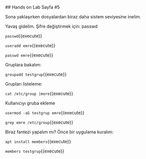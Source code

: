 ## Hands on Lab Sayfa #5

Sona yaklaşırken dosyalardan biraz daha sistem seviyesine inelim.

Yavaş gidelim. Şifre değiştirmek için: passwd

`passwd`{{execute}}

`useradd emre`{{execute}}

`passwd emre`{{execute}}

Gruplara bakalım:

`groupadd testgrup`{{execute}}

Grupları listeleme:

`cat /etc/group |more`{{execute}}

Kullanıcıyı gruba ekleme

`usermod -aG testgrup emre`{{execute}}

`grep emre /etc/group`{{execute}}

Biraz fantezi yapalım mı? Önce bir uygulama kuralım:

`apt install members`{{execute}}

`members testgrup`{{execute}}
